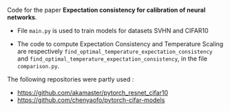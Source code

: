 Code for the paper **Expectation consistency for calibration of neural networks**. 

* File `main.py` is used to train models for datasets SVHN and CIFAR10

* The code to compute Expectation Consistency and Temperature Scaling are respectively `find_optimal_temperature_expectation_consistency` and `find_optimal_temperature_expectation_consistency`,
in the file `comparison.py`.

The following repositories were partly used : 
  - https://github.com/akamaster/pytorch_resnet_cifar10
  - https://github.com/chenyaofo/pytorch-cifar-models
